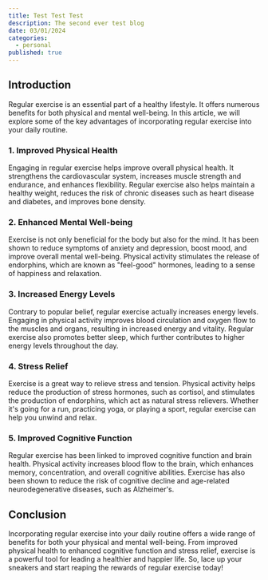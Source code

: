 ```yaml
---
title: Test Test Test
description: The second ever test blog
date: 03/01/2024
categories:
  - personal
published: true
---
```


## Introduction

Regular exercise is an essential part of a healthy lifestyle. It offers numerous benefits for both physical and mental well-being. In this article, we will explore some of the key advantages of incorporating regular exercise into your daily routine.

### 1. Improved Physical Health

Engaging in regular exercise helps improve overall physical health. It strengthens the cardiovascular system, increases muscle strength and endurance, and enhances flexibility. Regular exercise also helps maintain a healthy weight, reduces the risk of chronic diseases such as heart disease and diabetes, and improves bone density.

### 2. Enhanced Mental Well-being

Exercise is not only beneficial for the body but also for the mind. It has been shown to reduce symptoms of anxiety and depression, boost mood, and improve overall mental well-being. Physical activity stimulates the release of endorphins, which are known as "feel-good" hormones, leading to a sense of happiness and relaxation.

### 3. Increased Energy Levels

Contrary to popular belief, regular exercise actually increases energy levels. Engaging in physical activity improves blood circulation and oxygen flow to the muscles and organs, resulting in increased energy and vitality. Regular exercise also promotes better sleep, which further contributes to higher energy levels throughout the day.

### 4. Stress Relief

Exercise is a great way to relieve stress and tension. Physical activity helps reduce the production of stress hormones, such as cortisol, and stimulates the production of endorphins, which act as natural stress relievers. Whether it's going for a run, practicing yoga, or playing a sport, regular exercise can help you unwind and relax.

### 5. Improved Cognitive Function

Regular exercise has been linked to improved cognitive function and brain health. Physical activity increases blood flow to the brain, which enhances memory, concentration, and overall cognitive abilities. Exercise has also been shown to reduce the risk of cognitive decline and age-related neurodegenerative diseases, such as Alzheimer's.

## Conclusion

Incorporating regular exercise into your daily routine offers a wide range of benefits for both your physical and mental well-being. From improved physical health to enhanced cognitive function and stress relief, exercise is a powerful tool for leading a healthier and happier life. So, lace up your sneakers and start reaping the rewards of regular exercise today!
